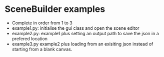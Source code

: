 # SceneBuilder examples
- Complete in order from 1 to 3
- example1.py: initialise the gui class and open the scene editor
- example2.py: example1 plus setting an output path to save the json in a prefered location
- example3.py example2 plus loading from an exisiting json instead of starting from a blank canvas.